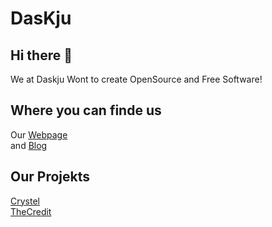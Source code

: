 # DasKju

## Hi there 👋
We at Daskju Wont to create OpenSource and Free Software!

## Where you can finde us
Our [Webpage](https://www.daskju.com)\
and [Blog](https://blog.daskju.com)

## Our Projekts
[Crystel](https://github.com/DasKju/Crystel)          
[TheCredit](github.com/dasKju/The-Credit)
<!--

**Here are some ideas to get you started:**

🙋‍♀️ A short introduction - what is your organization all about?
🌈 Contribution guidelines - how can the community get involved?
👩‍💻 Useful resources - where can the community find your docs? Is there anything else the community should know?
🍿 Fun facts - what does your team eat for breakfast?
🧙 Remember, you can do mighty things with the power of [Markdown](https://docs.github.com/github/writing-on-github/getting-started-with-writing-and-formatting-on-github/basic-writing-and-formatting-syntax)
-->
